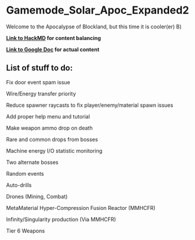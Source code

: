 # Gamemode_Solar_Apoc_Expanded2

Welcome to the Apocalypse of Blockland, but this time it is cooler(er) B)

**[Link to HackMD](https://hackmd.io/@Fastmapler/BksGsimCK) for content balancing**

**[Link to Google Doc](https://docs.google.com/file/d/1m3-dcelrbrEDwQBHapI36xYq_OGoO1j0/edit?usp=docslist_api&filetype=msword) for actual content**


## List of stuff to do:

Fix door event spam issue

Wire/Energy transfer priority

Reduce spawner raycasts to fix player/enemy/material spawn issues

Add proper help menu and tutorial

Make weapon ammo drop on death

Rare and common drops from bosses

Machine energy I/O statistic monitoring

Two alternate bosses

Random events

Auto-drills

Drones (Mining, Combat)

MetaMaterial Hyper-Compression Fusion Reactor (MMHCFR)

Infinity/Singularity production (Via MMHCFR)

Tier 6 Weapons
